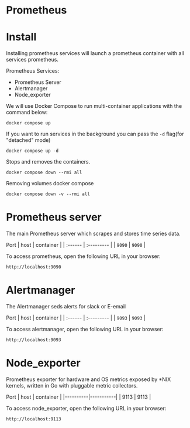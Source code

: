 # Prometheus
##
# Install
Installing prometheus services will launch a prometheus container with all services prometheus.

Prometheus Services: 
- Prometheus Server
- Alertmanager
- Node_exporter
 
 We will use Docker Compose to run multi-container applications with the command below:
 ```
docker compose up
 ```
If you want to run services in the background you can pass the `-d` flag(for "detached" mode)
```
docker compose up -d
```

Stops and removes the containers.
```
docker compose down --rmi all
```
Removing volumes docker compose
```
docker compose down -v --rmi all
```
## 
# Prometheus server
The main Prometheus server which scrapes and stores time series data.

Port
| host    | container  |
| :------ | :--------- |
| `9090`  | `9090`     | 

To access prometheus, open the following URL in your browser:
```
http://localhost:9090
```

## 
# Alertmanager
The Alertmanager seds alerts for slack or E-email

Port
| host    | container  |
| :------ | :--------- |
| `9093`  | `9093`     | 

To access alertmanager, open the following URL in your browser:
```
http://localhost:9093
```

## 
# Node_exporter
Prometheus exporter for hardware and OS metrics exposed by *NIX kernels, written in Go with pluggable metric collectors.

Port
|   host   | container |
|----------|-----------|
|  9113    |   9113    | 

To access node_exporter, open the following URL in your browser:
```
http://localhost:9113